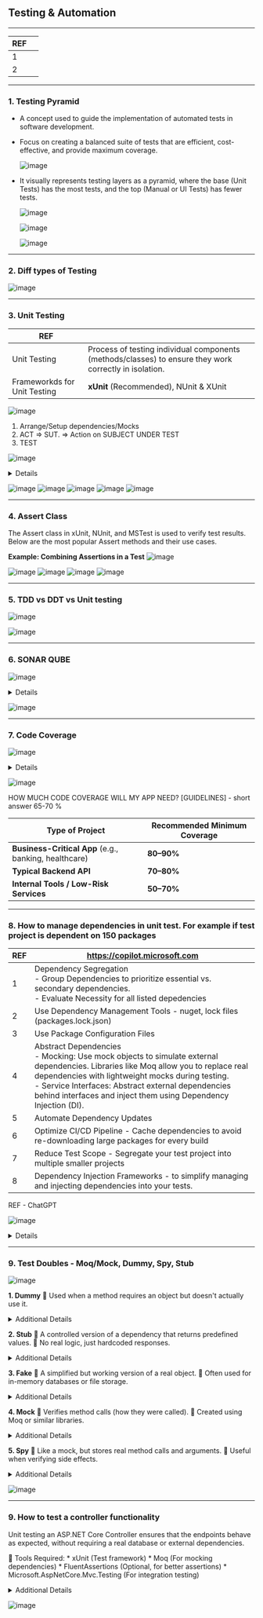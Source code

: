 ## Testing & Automation

---------------------------------------------
| REF | |
| - | - |
| 1 |   |
| 2 | 
---------------------------------------------
### 1. Testing Pyramid 

*  A concept used to guide the implementation of automated tests in software development. 
*  Focus on creating a balanced suite of tests that are efficient, cost-effective, and provide maximum coverage.

    ![image](https://github.com/user-attachments/assets/41c01702-f71b-4cf1-8d7a-ac964e62ad35)
      
*  It visually represents testing layers as a pyramid, where the base (Unit Tests) has the most tests, and the top (Manual or UI Tests) has fewer tests.

   ![image](https://github.com/user-attachments/assets/08488543-a380-4a95-8374-87c7bac9f0a6)

   ![image](https://github.com/user-attachments/assets/8e250006-491d-4ea3-8edc-89e57c845592)

   ![image](https://github.com/user-attachments/assets/cfec99ca-1cd8-4fae-b9a7-2b093b5db2e7)

---------------------------------------------
### 2. Diff types of Testing

![image](https://github.com/user-attachments/assets/8ec4ccb0-8e77-4467-b66f-326e0fb8547f)

---------------------------------------------
### 3. Unit Testing 

| REF | |
| - | - |
| Unit Testing | Process of testing individual components (methods/classes) to ensure they work correctly in isolation.   |
| Frameworkds for Unit Testing | **xUnit** (Recommended), NUnit & XUnit  | 

![image](https://github.com/user-attachments/assets/1a14a0c0-ab46-4093-aab6-17fcebfe2329)

1. Arrange/Setup dependencies/Mocks
2. ACT =>   SUT. => Action  on SUBJECT UNDER TEST
3. TEST

![image](https://github.com/user-attachments/assets/df470d90-5ef1-4648-aa9c-926ac67027fa)   

<details>
    <summary> Details </summary>
    
Steps  
 1. Setting Up Unit Testing in C# .NET
 2. Writing a Simple Unit Test
    
       ![image](https://github.com/user-attachments/assets/8f610e73-cd1e-49de-b52e-bb040fdf456e)

       ![image](https://github.com/user-attachments/assets/17853c54-bcc0-4435-9a12-361359a73be2)
 4. Running Unit Tests
 5. Testing Exceptions & Edge Cases
      ![image](https://github.com/user-attachments/assets/1b880cc3-47cb-4b87-850c-91e2b9e4f279)
    
 6. Using Theory for Parameterized Tests
    ![image](https://github.com/user-attachments/assets/cfe21112-78cc-4acc-bcd3-a6e0f9d73879)

 7. Mocking Dependencies Using Moq
      ![image](https://github.com/user-attachments/assets/341075ee-6521-49ac-8543-035aa0af684e)
      ![image](https://github.com/user-attachments/assets/7b303eed-b8dd-4600-8f99-62fc9b075609)

 8. Best Practices for Unit Testing

    ![image](https://github.com/user-attachments/assets/6aae0527-15f6-4e5c-90ba-11946e3776dc)

 9.  Running Tests in CI/CD (GitHub Actions)
      ![image](https://github.com/user-attachments/assets/ec7fb518-ee8f-442b-8d39-9facbe3e7d88)

</details>

![image](https://github.com/user-attachments/assets/ad4df536-1a72-4e1a-b842-7fecad5a080e)
![image](https://github.com/user-attachments/assets/8d459b13-6a59-4aa8-82ec-4f0075d2f330)
![image](https://github.com/user-attachments/assets/988b4ba1-2fc6-46db-b94a-ddf089640079)
![image](https://github.com/user-attachments/assets/8675a397-36c8-4f60-9b93-94bf0d198511)
![image](https://github.com/user-attachments/assets/d3a1567b-2766-4930-a129-b4218bb61cee)

---------------------------------------------
### 4. Assert Class

The Assert class in xUnit, NUnit, and MSTest is used to verify test results. Below are the most popular Assert methods and their use cases.

**Example: Combining Assertions in a Test**
![image](https://github.com/user-attachments/assets/1ef8d397-9c7d-463e-a2b5-2270400aec19)

![image](https://github.com/user-attachments/assets/44bef8c5-bc16-46a8-a634-ac12a1d4773f)
![image](https://github.com/user-attachments/assets/8e001ad9-2d3e-438c-8706-a698ffcf9368)
![image](https://github.com/user-attachments/assets/985c23ef-c804-4af7-ac9c-22b054065ab5)
![image](https://github.com/user-attachments/assets/697ef686-b6f0-43fa-af4b-5b11a6ab6c3c)


---------------------------------------------
### 5. TDD vs DDT vs Unit testing

![image](https://github.com/user-attachments/assets/1e81f49a-28a6-4aa8-8fb6-19bb2a89ab13)

![image](https://github.com/user-attachments/assets/e5309972-eb37-493f-8705-4643fc6a3457)

---------------------------------------------
### 6. SONAR QUBE

![image](https://github.com/user-attachments/assets/fa26db35-5020-45df-92da-1af4f6270012)

<details>
    <summary> Details </summary>
    
![image](https://github.com/user-attachments/assets/131e94b9-a1b1-4ed8-ad4b-714c49379bfb)

![image](https://github.com/user-attachments/assets/e502bcd8-6ef3-49cc-b552-7d4f86e2342a)

![image](https://github.com/user-attachments/assets/5fee6fc3-0b79-4ea6-afc4-6bdb9764cca3)

![image](https://github.com/user-attachments/assets/dd67d151-d0a9-407f-8b9c-59124cde2844)

</details>

![image](https://github.com/user-attachments/assets/407ff2df-f07a-492a-8318-49494b195dfc)

---------------------------------------------
### 7. Code Coverage

![image](https://github.com/user-attachments/assets/8d81f392-fd50-44ac-a72d-e5e35025df29)

<details>
    <summary> Details </summary>
    
![image](https://github.com/user-attachments/assets/008857d9-7c9b-4698-bc2f-3cd8568bbae4)

![image](https://github.com/user-attachments/assets/b029c509-16d8-47de-94f9-b1cd55f29fa6)

![image](https://github.com/user-attachments/assets/7261ec54-2f18-4e94-bbd7-2af0fc3f393a)

</details>

![image](https://github.com/user-attachments/assets/d14473c4-03ee-42d8-84ea-a322d5a35d61)

HOW MUCH CODE COVERAGE WILL MY APP NEED? [GUIDELINES] - short answer 65-70 %

| Type of Project                                       | Recommended Minimum Coverage          |
| ----------------------------------------------------- | ------------------------------------- |
| **Business-Critical App** (e.g., banking, healthcare) | **80–90%**                            |
| **Typical Backend API**                               | **70–80%**                            |
| **Internal Tools / Low-Risk Services**                | **50–70%**                            |


---------------------------------------------
### 8. How to manage dependencies in unit test. For example if test project is dependent on 150 packages

| REF | https://copilot.microsoft.com |
| - | - |
| 1 | Dependency Segregation </br> -  Group Dependencies to  prioritize essential vs. secondary dependencies. </br> -   Evaluate Necessity for all listed depedencies |
| 2 | Use Dependency Management Tools - nuget, lock files (packages.lock.json) |
| 3 | Use Package Configuration Files | 
| 4 | Abstract Dependencies </br> -  Mocking: Use mock objects to simulate external dependencies. Libraries like Moq allow you to replace real dependencies with lightweight mocks during testing. </br> -  Service Interfaces: Abstract external dependencies behind interfaces and inject them using Dependency Injection (DI). |
| 5 | Automate Dependency Updates |
| 6 | Optimize CI/CD Pipeline - Cache dependencies to avoid re-downloading large packages for every build |  
| 7 | Reduce Test Scope - Segregate your test project into multiple smaller projects | 
| 8 |  Dependency Injection Frameworks - to simplify managing and injecting dependencies into your tests. |

REF - ChatGPT

![image](https://github.com/user-attachments/assets/d83c7718-9c16-48d5-b900-623410bd8597)

<details>
    <summary> Details </summary>
    
![image](https://github.com/user-attachments/assets/48290270-c73b-45fb-9ecd-627d9c290b01)
![image](https://github.com/user-attachments/assets/ad55b434-a9ab-42f3-9cf0-0ff78d3ab7c3)
![image](https://github.com/user-attachments/assets/2c93a9e7-af40-4046-b793-e08b57748566)
![image](https://github.com/user-attachments/assets/9fb1094a-32b1-45b4-8ddb-7f0fbb578f47)
![image](https://github.com/user-attachments/assets/21912d66-ffe9-4382-b69b-1850fc876edc)
![image](https://github.com/user-attachments/assets/8fbe8b46-cf1c-4e82-b1cf-c7f801213943)
![image](https://github.com/user-attachments/assets/b57a49f2-72a3-42f0-8af1-ce97a4e1bfaf)
![image](https://github.com/user-attachments/assets/22cd0668-1fdd-4217-af9a-9bdc9ed275f2)
![image](https://github.com/user-attachments/assets/a0974961-df52-48e8-974f-c5c5d9a6c0cd)
![image](https://github.com/user-attachments/assets/2cac1390-ab0f-4e7d-ada7-2a55f04abc97)
![image](https://github.com/user-attachments/assets/373bd5d8-34d0-4035-b134-e35425f1664e)
![image](https://github.com/user-attachments/assets/c0e3a8f6-32f4-435e-952c-0334473c440c)

</details>

---------------------------------------------
### 9. Test Doubles - Moq/Mock, Dummy, Spy, Stub
![image](https://github.com/user-attachments/assets/1db429ed-6711-4f19-b308-4df96d747e11)

**1. Dummy**
   🔹 Used when a method requires an object but doesn't actually use it.
<details>
    <summary> Additional Details </summary>
    
![image](https://github.com/user-attachments/assets/54f53684-eb78-42e2-a434-4e4d856ef5e1)
    
</details>

**2. Stub**
🔹 A controlled version of a dependency that returns predefined values.
🔹 No real logic, just hardcoded responses.
<details>
    <summary> Additional Details </summary>
    
![image](https://github.com/user-attachments/assets/05c0ce1a-3455-48f3-b698-be86785ad744)

</details>

**3. Fake**
🔹 A simplified but working version of a real object.
🔹 Often used for in-memory databases or file storage.
<details>
    <summary> Additional Details </summary>
    
   ![image](https://github.com/user-attachments/assets/d5a696f9-503e-48bd-80d4-74a6b67061de)
   
</details>

**4. Mock**
🔹 Verifies method calls (how they were called).
🔹 Created using Moq or similar libraries.
<details>
    <summary> Additional Details </summary>
    
![image](https://github.com/user-attachments/assets/070c05a2-b35d-4284-9ec1-bc08ede7d234)
    
</details>

**5. Spy**
🔹 Like a mock, but stores real method calls and arguments.
🔹 Useful when verifying side effects.
<details>
    <summary> Additional Details </summary>
    
![image](https://github.com/user-attachments/assets/af161c3c-25b0-41bd-9d61-41639ffbf612)
    
</details>

![image](https://github.com/user-attachments/assets/8217ee40-633e-4422-9398-6b3255bca837)

---------------------------------------------
### 9. How to test a controller functionality

Unit testing an ASP.NET Core Controller ensures that the endpoints behave as expected, without requiring a real database or external dependencies.

🔹 Tools Required:
    *    xUnit (Test framework)
    *    Moq (For mocking dependencies)
    *    FluentAssertions (Optional, for better assertions)
    *    Microsoft.AspNetCore.Mvc.Testing (For integration testing)

<details>
    <summary> Additional Details </summary>
    🔹 STEPS
       1. Controller Setup - Let's assume we have a UserController that interacts with a service:
    
    ![image](https://github.com/user-attachments/assets/f30128dd-6923-49e6-b0f8-fa87510809b3)
    
![image](https://github.com/user-attachments/assets/3f0f37fc-ad0d-4bc2-ab62-9214ed806977)

![image](https://github.com/user-attachments/assets/e45b3516-656d-4944-aa5d-bb68b95c6bde)

![image](https://github.com/user-attachments/assets/d4b0c280-9fcb-43d5-a5d1-3a1ee851f256)

![image](https://github.com/user-attachments/assets/a190a776-b762-4eb3-a68d-eef8bc547fb9)

![image](https://github.com/user-attachments/assets/95996505-b245-404e-9793-bc106af5d15b)

![image](https://github.com/user-attachments/assets/d46a77b1-c9d5-46ac-be33-abcae0bf52f3)

</details>

![image](https://github.com/user-attachments/assets/a7c82542-d62e-4b82-9974-b2c44f6989b9)

